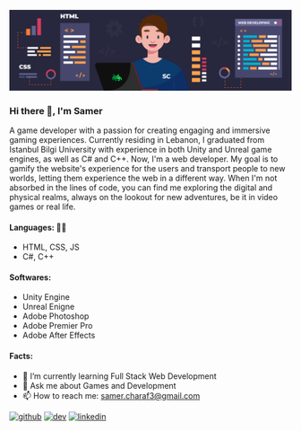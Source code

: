 ![I am GitHub Web/Game developer 👨‍💻](https://github.com/samercharafeddine/samercharafeddine/blob/main/Banner.png)

### Hi there 👋, I'm Samer 

A game developer with a passion for creating engaging and immersive gaming experiences. Currently residing in Lebanon, I graduated from Istanbul Bilgi University with experience in both Unity and Unreal game engines, as well as C# and C++. Now, I'm a web developer. My goal is to gamify the website's experience for the users and transport people to new worlds, letting them experience the web in a different way. When I'm not absorbed in the lines of code, you can find me exploring the digital and physical realms, always on the lookout for new adventures, be it in video games or real life.

#### Languages: 👨‍💻 
 - HTML, CSS, JS 
 - C#, C++

#### Softwares:
 - Unity Engine
 - Unreal Enigne
 - Adobe Photoshop
 - Adobe Premier Pro
 - Adobe After Effects

#### Facts:
- 🌱 I’m currently learning Full Stack Web Development 
- 💬 Ask me about Games and Development 
- 📫 How to reach me: samer.charaf3@gmail.com

[<img src='https://cdn.jsdelivr.net/npm/simple-icons@3.0.1/icons/github.svg' alt='github' height='40'>](https://github.com/https://github.com/samercharafeddine)  [<img src='https://cdn.jsdelivr.net/npm/simple-icons@3.0.1/icons/dev-dot-to.svg' alt='dev' height='40'>](https://dev.to/https://dev.to/samercharafeddine)  [<img src='https://cdn.jsdelivr.net/npm/simple-icons@3.0.1/icons/linkedin.svg' alt='linkedin' height='40'>](https://www.linkedin.com/in/https://www.linkedin.com/in/samer-charaf-eddine-90739a127//)  

